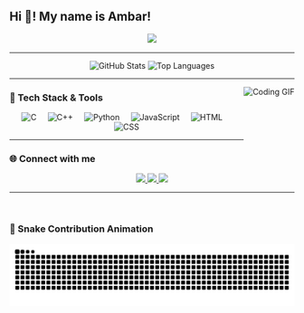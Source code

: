 <h2 align="left">Hi 👋! My name is Ambar!</h2>

<p align="center">
  <img src="https://readme-typing-svg.herokuapp.com?font=Fira+Code&size=22&duration=3000&pause=1000&color=58A6FF&center=true&vCenter=true&width=435&lines=Welcome+to+my+GitHub!;I'm+a+1st+year+CSE+student+at+JIIT+Noida.;Aspiring+Engineer+%7C+Code+%7C+Build+%7C+Dream+BMW."/>
</p>

---

<div align="center">
  <img src="https://github-readme-stats.vercel.app/api?username=CoderAmbar&hide_title=false&hide_rank=false&show_icons=true&include_all_commits=true&count_private=true&disable_animations=false&theme=codeSTACKr&locale=en&hide_border=true" height="150" alt="GitHub Stats" />
  <img src="https://github-readme-stats.vercel.app/api/top-langs?username=CoderAmbar&locale=en&hide_title=false&layout=compact&card_width=320&langs_count=5&theme=codeSTACKr&hide_border=true" height="150" alt="Top Languages" />
</div>

---

<img align="right" height="150" src="https://media.giphy.com/media/JqmupuTVZYaQX5s094/giphy.gif" alt="Coding GIF" />

### 🧠 Tech Stack & Tools
<div align="center">
  <img src="https://cdn.jsdelivr.net/gh/devicons/devicon/icons/c/c-original.svg" height="30" alt="C" />
  <img width="12" />
  <img src="https://cdn.jsdelivr.net/gh/devicons/devicon/icons/cpp/cpp-original.svg" height="30" alt="C++" />
  <img width="12" />
  <img src="https://cdn.jsdelivr.net/gh/devicons/devicon/icons/python/python-original.svg" height="30" alt="Python" />
  <img width="12" />
  <img src="https://cdn.simpleicons.org/javascript/F7DF1E" height="30" alt="JavaScript" />
  <img width="12" />
  <img src="https://cdn.jsdelivr.net/gh/devicons/devicon/icons/html5/html5-plain.svg" height="30" alt="HTML" />
  <img width="12" />
  <img src="https://cdn.jsdelivr.net/gh/devicons/devicon/icons/css3/css3-plain.svg" height="30" alt="CSS" />
</div>

---

### 🌐 Connect with me

<div align="center">
  <a href="https://www.instagram.com/theambarofficial/" target="_blank">
    <img src="https://img.shields.io/static/v1?message=Instagram&logo=instagram&label=&color=E4405F&logoColor=white&labelColor=&style=for-the-badge" height="35" />
  </a>
  <a href="https://discordapp.com/users/3942/" target="_blank">
    <img src="https://img.shields.io/static/v1?message=Discord&logo=discord&label=&color=7289DA&logoColor=white&labelColor=&style=for-the-badge" height="35" />
  </a>
  <a href="https://www.linkedin.com/in/coderambar/" target="_blank">
    <img src="https://img.shields.io/static/v1?message=LinkedIn&logo=linkedin&label=&color=0077B5&logoColor=white&labelColor=&style=for-the-badge" height="35" />
  </a>
</div>

---

<br clear="both">

### 🐍 Snake Contribution Animation

<p align="center">
  <img src="https://raw.githubusercontent.com/CoderAmbar/CoderAmbar/output/snake.svg" alt="Snake animation" />
</p>
